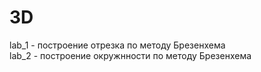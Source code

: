 # 3D
lab_1 - построение отрезка по методу Брезенхема </br>
lab_2 - построение окружнности по методу Брезенхема

